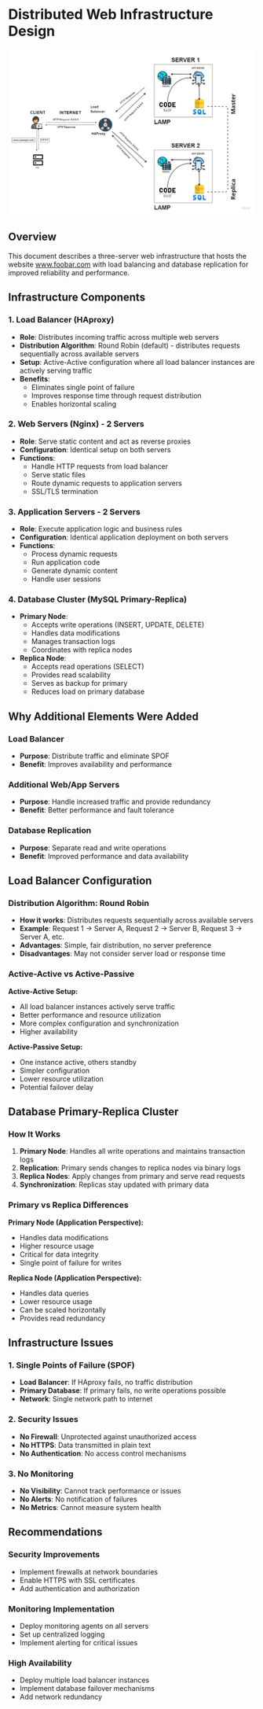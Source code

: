 # Distributed Web Infrastructure Design
![Distributed Web Infrastructure Design](distributed_infrastructure.jpeg)
## Overview
This document describes a three-server web infrastructure that hosts the website www.foobar.com with load balancing and database replication for improved reliability and performance.

## Infrastructure Components

### 1. Load Balancer (HAproxy)
- **Role**: Distributes incoming traffic across multiple web servers
- **Distribution Algorithm**: Round Robin (default) - distributes requests sequentially across available servers
- **Setup**: Active-Active configuration where all load balancer instances are actively serving traffic
- **Benefits**: 
  - Eliminates single point of failure
  - Improves response time through request distribution
  - Enables horizontal scaling

### 2. Web Servers (Nginx) - 2 Servers
- **Role**: Serve static content and act as reverse proxies
- **Configuration**: Identical setup on both servers
- **Functions**:
  - Handle HTTP requests from load balancer
  - Serve static files
  - Route dynamic requests to application servers
  - SSL/TLS termination

### 3. Application Servers - 2 Servers
- **Role**: Execute application logic and business rules
- **Configuration**: Identical application deployment on both servers
- **Functions**:
  - Process dynamic requests
  - Run application code
  - Generate dynamic content
  - Handle user sessions

### 4. Database Cluster (MySQL Primary-Replica)
- **Primary Node**: 
  - Accepts write operations (INSERT, UPDATE, DELETE)
  - Handles data modifications
  - Manages transaction logs
  - Coordinates with replica nodes
- **Replica Node**:
  - Accepts read operations (SELECT)
  - Provides read scalability
  - Serves as backup for primary
  - Reduces load on primary database

## Why Additional Elements Were Added

### Load Balancer
- **Purpose**: Distribute traffic and eliminate SPOF
- **Benefit**: Improves availability and performance

### Additional Web/App Servers
- **Purpose**: Handle increased traffic and provide redundancy
- **Benefit**: Better performance and fault tolerance

### Database Replication
- **Purpose**: Separate read and write operations
- **Benefit**: Improved performance and data availability

## Load Balancer Configuration

### Distribution Algorithm: Round Robin
- **How it works**: Distributes requests sequentially across available servers
- **Example**: Request 1 → Server A, Request 2 → Server B, Request 3 → Server A, etc.
- **Advantages**: Simple, fair distribution, no server preference
- **Disadvantages**: May not consider server load or response time

### Active-Active vs Active-Passive

**Active-Active Setup:**
- All load balancer instances actively serve traffic
- Better performance and resource utilization
- More complex configuration and synchronization
- Higher availability

**Active-Passive Setup:**
- One instance active, others standby
- Simpler configuration
- Lower resource utilization
- Potential failover delay

## Database Primary-Replica Cluster

### How It Works
1. **Primary Node**: Handles all write operations and maintains transaction logs
2. **Replication**: Primary sends changes to replica nodes via binary logs
3. **Replica Nodes**: Apply changes from primary and serve read requests
4. **Synchronization**: Replicas stay updated with primary data

### Primary vs Replica Differences

**Primary Node (Application Perspective):**
- Handles data modifications
- Higher resource usage
- Critical for data integrity
- Single point of failure for writes

**Replica Node (Application Perspective):**
- Handles data queries
- Lower resource usage
- Can be scaled horizontally
- Provides read redundancy

## Infrastructure Issues

### 1. Single Points of Failure (SPOF)
- **Load Balancer**: If HAproxy fails, no traffic distribution
- **Primary Database**: If primary fails, no write operations possible
- **Network**: Single network path to internet

### 2. Security Issues
- **No Firewall**: Unprotected against unauthorized access
- **No HTTPS**: Data transmitted in plain text
- **No Authentication**: No access control mechanisms

### 3. No Monitoring
- **No Visibility**: Cannot track performance or issues
- **No Alerts**: No notification of failures
- **No Metrics**: Cannot measure system health

## Recommendations

### Security Improvements
- Implement firewalls at network boundaries
- Enable HTTPS with SSL certificates
- Add authentication and authorization

### Monitoring Implementation
- Deploy monitoring agents on all servers
- Set up centralized logging
- Implement alerting for critical issues

### High Availability
- Deploy multiple load balancer instances
- Implement database failover mechanisms
- Add network redundancy
